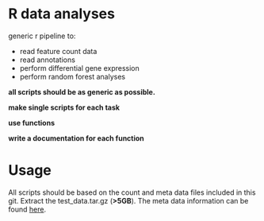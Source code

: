 # R data analyses 

generic r pipeline to:
* read feature count data
* read annotations
* perform differential gene expression
* perform random forest analyses

**all scripts should be as generic as possible.**

**make single scripts for each task**

**use functions** 

**write a documentation for each function** 

# Usage

All scripts should be based on the count and meta data files included in this git.
Extract the test_data.tar.gz (**>5GB**).
The meta data information can be found [here](https://git.genevention.com/markus/srna_analyses/tree/master/data/meta_data). 